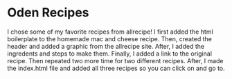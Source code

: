 # Oden Recipes
I chose some of my favorite recipes from allrecipe! I first added the html boilerplate to the homemade mac and cheese recipe. Then, created the header and added a graphic from the allrecipe site. After, I added the ingredents and steps to make them. Finally, I added a link to the original recipe. Then repeated two more time for two different recipes. After, I made the index.html file and added all three recipes so you can click on and go to. 